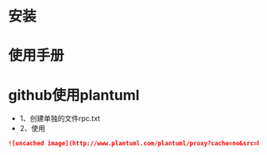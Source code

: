 # 安装
# 使用手册

# github使用plantuml
* 1、创建单独的文件rpc.txt
* 2、使用
``` md
![uncached image](http://www.plantuml.com/plantuml/proxy?cache=no&src=https://raw.githubusercontent.com/wmenjoy/awesome-knowleges/master/nio/rpc.txt)
```
